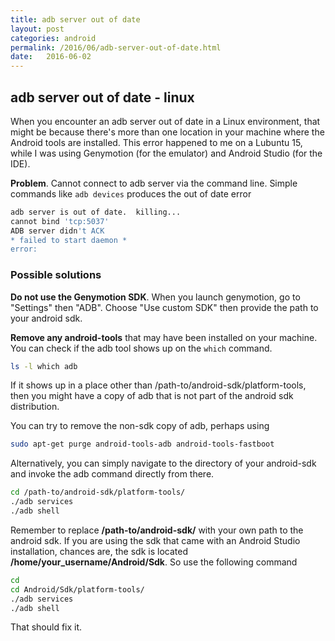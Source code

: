 ```yaml
---
title: adb server out of date
layout: post
categories: android
permalink: /2016/06/adb-server-out-of-date.html
date:   2016-06-02 
---
```


## adb server out of date - linux

When you encounter an adb server out of date in a Linux environment, that might be because there's more than one location in your machine where the Android tools are installed. This error happened to me on a Lubuntu 15, while I was using Genymotion (for the emulator) and Android Studio (for the IDE).

**Problem**. Cannot connect to adb server via the command line. Simple commands like `adb devices` produces the out of date error

```bash
adb server is out of date.  killing...
cannot bind 'tcp:5037'
ADB server didn't ACK
* failed to start daemon *
error:
```

### Possible solutions

**Do not use the Genymotion SDK**. When you launch genymotion, go to "Settings" then "ADB". Choose "Use custom SDK" then provide the path to your android sdk.

**Remove any android-tools** that may have been installed on your machine. You can check if the adb tool shows up on the `which` command.

```bash
ls -l which adb 
```

If it shows up in a place other than /path-to/android-sdk/platform-tools, then you might have a copy of adb that is not part of the android sdk distribution.  

You can try to remove the non-sdk copy of adb, perhaps using

```bash
sudo apt-get purge android-tools-adb android-tools-fastboot 
```

Alternatively, you can simply navigate to the directory of your android-sdk and invoke the adb command directly from there.

```bash
cd /path-to/android-sdk/platform-tools/
./adb services
./adb shell
```

Remember to replace **/path-to/android-sdk/** with your own path to the android sdk. If you are using the sdk that came with an Android Studio installation, chances are, the sdk is located **/home/your_username/Android/Sdk**. So use the following command

```bash
cd 
cd Android/Sdk/platform-tools/
./adb services
./adb shell 
```

That should fix it.

 